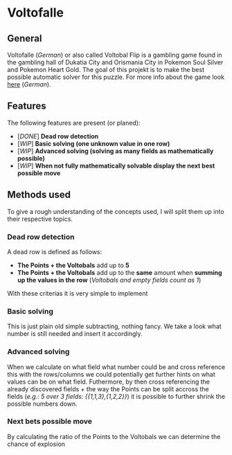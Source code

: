 # Voltofalle
## General
Voltofalle (*German*) or also called Voltobal Flip is a gambling game found in the gambling hall of Dukatia City and Orismania City in Pokemon Soul Silver and Pokemon Heart Gold.
The goal of this projekt is to make the best possible automatic solver for this puzzle. For more info about the game look [here](https://www.bisafans.de/spiele/editionen/heartgold-soulsilver/voltofalle.php) (*German*).

## Features
The following features are present (or planed):
+ [*DONE*] **Dead row detection**
+ [*WIP*] **Basic solving (one unknown value in one row)**
+ [*WIP*] **Advanced solving (solving as many fields as mathematically possible)**
+ [*WIP*] **When not fully mathematically solvable display the next best possible move**

## Methods used
To give a rough understanding of the concepts used, I will split them up into their respective topics.

### Dead row detection
A dead row is defined as follows:
+ **The Points + the Voltobals** add up to **5**
+ **The Points + the Voltobals** add up to the **same** amount when **summing up the values in the row** (*Voltobals and empty fields count as 1*)

With these criterias it is very simple to implement

### Basic solving
This is just plain old simple subtracting, nothing fancy. We take a look what number is still needed and insert it accordingly.

### Advanced solving
When we calculate on what field what number could be and cross reference this with the rows/columns we could potentially get further hints on what values can be on what field.
Futhermore, by then cross referencing the already discovered fields + the way the Points can be split accross the fields (*e.g.: 5 over 3 fields: {{1,1,3},{1,2,2}}*) it is possible to further shrink the possible numbers down.

### Next bets possible move
By calculating the ratio of the Points to the Voltobals we can determine the chance of explosion

